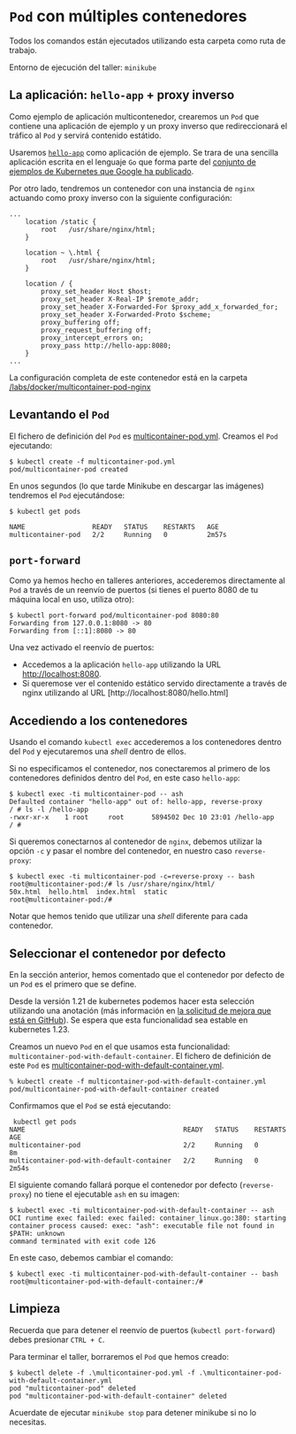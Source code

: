 # `Pod` con múltiples contenedores

Todos los comandos están ejecutados utilizando esta carpeta como ruta de trabajo.

Entorno de ejecución del taller: `minikube`

## La aplicación: `hello-app` + proxy inverso

Como ejemplo de aplicación multicontenedor, crearemos un `Pod` que contiene una
aplicación de ejemplo y un proxy inverso que redireccionará el tráfico al `Pod`
y servirá contenido estátido.

Usaremos 
[`hello-app`](https://github.com/GoogleCloudPlatform/kubernetes-engine-samples/tree/main/hello-app) 
como aplicación de ejemplo. Se trara de una sencilla aplicación escrita en el lenguaje
`Go` que forma parte del 
[conjunto de ejemplos de Kubernetes que Google ha publicado](https://github.com/GoogleCloudPlatform/kubernetes-engine-samples).

Por otro lado, tendremos un contenedor con una instancia de `nginx` actuando 
como proxy inverso con la siguiente configuración:

```nginx
...
    location /static {
        root   /usr/share/nginx/html;
    }

    location ~ \.html {
        root   /usr/share/nginx/html;
    }

    location / {
        proxy_set_header Host $host;
        proxy_set_header X-Real-IP $remote_addr;
        proxy_set_header X-Forwarded-For $proxy_add_x_forwarded_for;
        proxy_set_header X-Forwarded-Proto $scheme;
        proxy_buffering off;
        proxy_request_buffering off;
        proxy_intercept_errors on;
        proxy_pass http://hello-app:8080;
    }
...
```

La configuración completa de este contenedor está en la carpeta 
[/labs/docker/multicontainer-pod-nginx](../../labs/docker/multicontainer-pod-nginx)

## Levantando el `Pod`

El fichero de definición del `Pod` es [multicontainer-pod.yml](multicontainer-pod.yml).
Creamos el `Pod` ejecutando:

```shell
$ kubectl create -f multicontainer-pod.yml
pod/multicontainer-pod created
```

En unos segundos (lo que tarde Minikube en descargar las imágenes) tendremos el
`Pod` ejecutándose:

```shell
$ kubectl get pods

NAME                 READY   STATUS    RESTARTS   AGE
multicontainer-pod   2/2     Running   0          2m57s
```

## `port-forward`

Como ya hemos hecho en talleres anteriores, accederemos directamente al `Pod` a través
de un reenvío de puertos (si tienes el puerto 8080 de tu máquina local en uso, utiliza
otro):

```shell
$ kubectl port-forward pod/multicontainer-pod 8080:80
Forwarding from 127.0.0.1:8080 -> 80
Forwarding from [::1]:8080 -> 80
```

Una vez activado el reenvío de puertos:
* Accedemos a la aplicación `hello-app` 
  utilizando la URL [http://localhost:8080](http://localhost:8080). 
* Si queremose ver el contenido estático servido directamente a través de nginx
  utilizando al URL [http://localhost:8080/hello.html]

## Accediendo a los contenedores

Usando el comando `kubectl exec` accederemos a los contenedores dentro del `Pod`
y ejecutaremos una _shell_ dentro de ellos.

Si no especificamos el contenedor, nos conectaremos al primero de los contenedores definidos
dentro del `Pod`, en este caso `hello-app`:

```shell
$ kubectl exec -ti multicontainer-pod -- ash
Defaulted container "hello-app" out of: hello-app, reverse-proxy
/ # ls -l /hello-app
-rwxr-xr-x    1 root     root       5894502 Dec 10 23:01 /hello-app
/ #
```

Si queremos conectarnos al contenedor de `nginx`, debemos utilizar la
opción `-c` y pasar el nombre del contenedor, en nuestro caso `reverse-proxy`:

```shell
$ kubectl exec -ti multicontainer-pod -c=reverse-proxy -- bash
root@multicontainer-pod:/# ls /usr/share/nginx/html/
50x.html  hello.html  index.html  static
root@multicontainer-pod:/#
```

Notar que hemos tenido que utilizar una _shell_ diferente para cada contenedor.

## Seleccionar el contenedor por defecto

En la sección anterior, hemos comentado que el contenedor por defecto de un `Pod` 
es el primero que se define.

Desde la versión 1.21 de kubernetes podemos hacer esta selección utilizando una 
anotación (más información en 
[la solicitud de mejora que está en GitHub](https://github.com/kubernetes/kubernetes/pull/97099)).
Se espera que esta funcionalidad sea estable en kubernetes 1.23.

Creamos un nuevo `Pod` en el que usamos esta funcionalidad:  `multicontainer-pod-with-default-container`.
El fichero de definición de este `Pod` es 
[multicontainer-pod-with-default-container.yml](./multicontainer-pod-with-default-container.yml).

```shell
% kubectl create -f multicontainer-pod-with-default-container.yml
pod/multicontainer-pod-with-default-container created
```

Confirmamos que el `Pod` se está ejecutando:

```shell
 kubectl get pods                      
NAME                                        READY   STATUS    RESTARTS   AGE
multicontainer-pod                          2/2     Running   0          8m
multicontainer-pod-with-default-container   2/2     Running   0          2m54s
```

El siguiente comando fallará porque el contenedor por defecto (`reverse-proxy`)
no tiene el ejecutable `ash` en su imagen:

```shell
$ kubectl exec -ti multicontainer-pod-with-default-container -- ash
OCI runtime exec failed: exec failed: container_linux.go:380: starting container process caused: exec: "ash": executable file not found in $PATH: unknown
command terminated with exit code 126
```

En este caso, debemos cambiar el comando:

```shell
$ kubectl exec -ti multicontainer-pod-with-default-container -- bash
root@multicontainer-pod-with-default-container:/#
```

## Limpieza

Recuerda que para detener el reenvío de puertos (`kubectl port-forward`) debes
presionar `CTRL + C`.

Para terminar el taller, borraremos el `Pod` que hemos creado:

```shell
$ kubectl delete -f .\multicontainer-pod.yml -f .\multicontainer-pod-with-default-container.yml
pod "multicontainer-pod" deleted
pod "multicontainer-pod-with-default-container" deleted
```

Acuerdate de ejecutar `minikube stop` para detener minikube si no lo necesitas.
